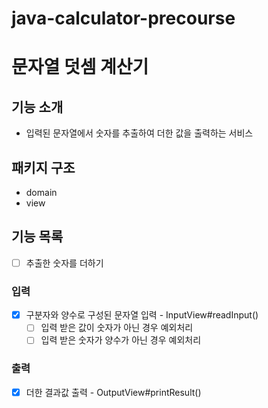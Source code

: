 # java-calculator-precourse

# 문자열 덧셈 계산기

## 기능 소개
- 입력된 문자열에서 숫자를 추출하여 더한 값을 출력하는 서비스

## 패키지 구조
- domain
- view

## 기능 목록
- [ ] 추출한 숫자를 더하기

### 입력
- [x] 구분자와 양수로 구성된 문자열 입력 - InputView#readInput()
  - [ ] 입력 받은 값이 숫자가 아닌 경우 예외처리
  - [ ] 입력 받은 숫자가 양수가 아닌 경우 예외처리

### 출력
- [x] 더한 결과값 출력 - OutputView#printResult()